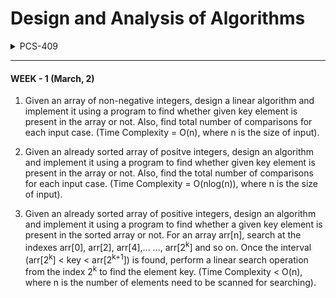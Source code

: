 # Design and Analysis of Algorithms


<details>
    <summary>PCS-409</summary>

    <ul>WEEK - 1</ul>
    
</details>

---


#### WEEK - 1 (March, 2)

1. Given an array of non-negative integers, design a linear algorithm and implement it using a program to find whether given key element is present in the array or not. Also, find total number of comparisons for each input case. (Time Complexity = O(n), where n is the size of input).

2. Given an already sorted array of positve integers, design an algorithm and implement it using a program to find whether given key element is present in the array or not. Also, find the total number of comparisons for each input case. (Time Complexity = O(nlog(n)), where n is the size of input).

3. Given an already sorted array of positive integers, design an algorithm and implement it using a program to find whether a given key element is present in the sorted array or not. For an array arr[n], search at the indexes arr[0], arr[2], arr[4],... ..., arr[2<sup>k</sup>] and so on. Once the interval (arr[2<sup>k</sup>] < key < arr[2<sup>k+1</sup>]) is found, perform a linear search operation from the index 2<sup>k</sup> to find the element key. (Time Complexity < O(n), where n is the number of elements need to be scanned for searching).

